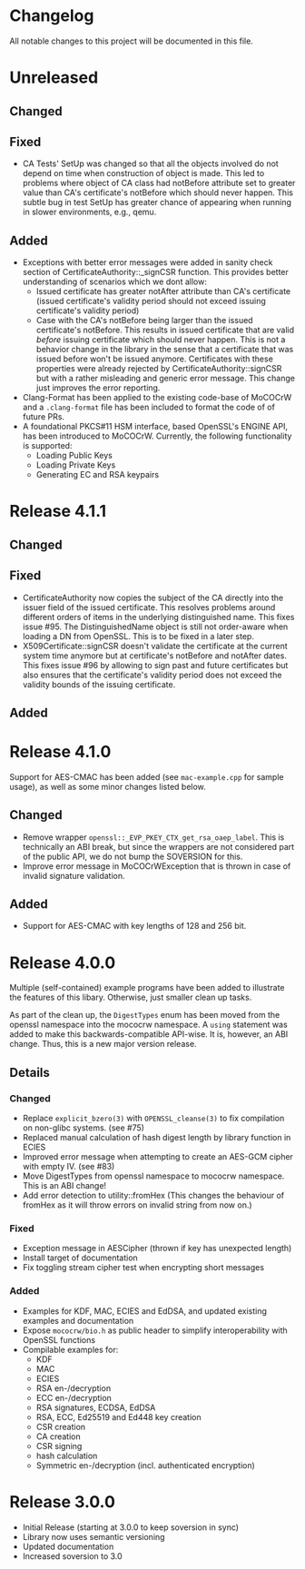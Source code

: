 # Changelog

All notable changes to this project will be documented in this file.

# Unreleased

## Changed

## Fixed

* CA Tests' SetUp was changed so that all the objects involved do not depend on time when
  construction of object is made. This led to problems where object of CA class had notBefore
  attribute set to greater value than CA's certificate's notBefore which should never happen.
  This subtle bug in test SetUp has greater chance of appearing when running in slower
  environments, e.g., qemu.

## Added

* Exceptions with better error messages were added in sanity check section of
  CertificateAuthority::_signCSR function. This provides better understanding of
  scenarios which we dont allow:
    - Issued certificate has greater notAfter attribute than CA's certificate (issued
      certificate's validity period should not exceed issuing certificate's validity
      period)
    - Case with the CA's notBefore being larger than the issued certificate's notBefore. This
      results in issued certificate that are valid *before* issuing certificate which
      should never happen.
  This is not a behavior change in the library in the sense that a certificate that was issued
  before won't be issued anymore. Certificates with these properties were already rejected
  by CertificateAuthority::signCSR but with a rather misleading and generic error message.
  This change just improves the error reporting.
* Clang-Format has been applied to the existing code-base of MoCOCrW and a `.clang-format`
  file has been included to format the code of of future PRs.
* A foundational PKCS#11 HSM interface, based OpenSSL's ENGINE API, has been introduced
  to MoCOCrW. Currently, the following functionality is supported:
    - Loading Public Keys
    - Loading Private Keys
    - Generating EC and RSA keypairs

# Release 4.1.1

## Changed

## Fixed

* CertificateAuthority now copies the subject of the CA directly into the
  issuer field of the issued certificate. This resolves problems around
  different orders of items in the underlying distinguished name. This fixes
  issue #95. The DistinguishedName object is still not order-aware when loading
  a DN from OpenSSL. This is to be fixed in a later step.
* X509Certificate::signCSR doesn't validate the certificate at the current
  system time anymore but at certificate's notBefore and notAfter dates.
  This fixes issue #96 by allowing to sign past and future certificates but
  also ensures that the certificate's validity period does not exceed the
  validity bounds of the issuing certificate.

## Added

# Release 4.1.0

Support for AES-CMAC has been added (see `mac-example.cpp` for sample usage),
as well as some minor changes listed below.

## Changed

* Remove wrapper `openssl::_EVP_PKEY_CTX_get_rsa_oaep_label`. This is
  technically an ABI break, but since the wrappers are not considered part of
  the public API, we do not bump the SOVERSION for this.
* Improve error message in MoCOCrWException that is thrown in case of invalid
  signature validation.

## Added

* Support for AES-CMAC with key lengths of 128 and 256 bit.

# Release 4.0.0

Multiple (self-contained) example programs have been added to illustrate the features of this
libary. Otherwise, just smaller clean up tasks.

As part of the clean up, the `DigestTypes` enum has been moved from the openssl namespace into
the mococrw namespace. A `using` statement  was added to make this backwards-compatible API-wise.
It is, however, an ABI change. Thus, this is a new major version release.

## Details

### Changed

* Replace `explicit_bzero(3)` with `OPENSSL_cleanse(3)` to fix compilation on non-glibc systems. (see #75)
* Replaced manual calculation of hash digest length by library function in ECIES
* Improved error message when attempting to create an AES-GCM cipher with empty IV. (see #83)
* Move DigestTypes from openssl namespace to mococrw namespace. This is an ABI change!
* Add error detection to utility::fromHex (This changes the behaviour of fromHex as it will throw
errors on invalid string from now on.)

### Fixed

* Exception message in AESCipher (thrown if key has unexpected length)
* Install target of documentation
* Fix toggling stream cipher test when encrypting short messages

### Added

* Examples for KDF, MAC, ECIES and EdDSA, and updated existing examples and documentation
* Expose `mococrw/bio.h` as public header to simplify interoperability with OpenSSL functions
* Compilable examples for:
  * KDF
  * MAC
  * ECIES
  * RSA en-/decryption
  * ECC en-/decryption
  * RSA signatures, ECDSA, EdDSA
  * RSA, ECC, Ed25519 and Ed448 key creation
  * CSR creation
  * CA creation
  * CSR signing
  * hash calculation
  * Symmetric en-/decryption (incl. authenticated encryption)

# Release 3.0.0
* Initial Release (starting at 3.0.0 to keep soversion in sync)
* Library now uses semantic versioning
* Updated documentation
* Increased soversion to 3.0
